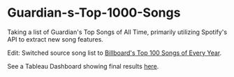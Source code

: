 # Guardian-s-Top-1000-Songs
Taking a list of Guardian's Top Songs of All Time, primarily utilizing Spotify's API to extract new song features.

Edit: Switched source song list to [Billboard's Top 100 Songs of Every Year](http://billboardtop100of.com/).

See a Tableau Dashboard showing final results [here](https://public.tableau.com/views/G_O_A_T_Music/G_O_A_T_Music?%3Aembed=y&%3Adisplay_count=yes&%3AshowVizHome=no#4).
